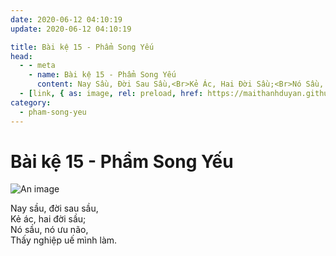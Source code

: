 ```yaml
---
date: 2020-06-12 04:10:19
update: 2020-06-12 04:10:19

title: Bài kệ 15 - Phẩm Song Yếu
head:
  - - meta
    - name: Bài kệ 15 - Phẩm Song Yếu
      content: Nay Sầu, Đời Sau Sầu,<Br>Kẻ Ác, Hai Đời Sầu;<Br>Nó Sầu, Nó Ưu Não,<Br>Thấy Nghiệp Uế Mình Làm.<Br>
  - [link, { as: image, rel: preload, href: https://maithanhduyan.github.io/kinh-phap-cu/img/pham-song-yeu/pham-song-yeu-015.jpg }]
category:
  - pham-song-yeu
---
```


# Bài kệ 15 - Phẩm Song Yếu

![An image](/img/pham-song-yeu/pham-song-yeu-015.jpg)

Nay sầu, đời sau sầu,<br>Kẻ ác, hai đời sầu;<br>Nó sầu, nó ưu não,<br>Thấy nghiệp uế mình làm.<br>
